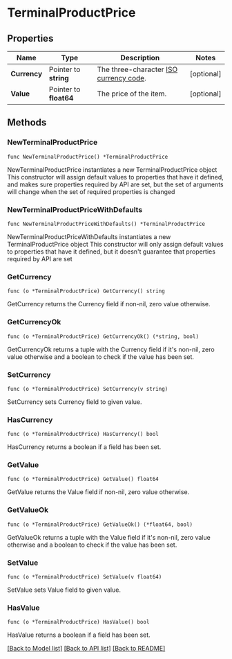 # TerminalProductPrice

## Properties

Name | Type | Description | Notes
------------ | ------------- | ------------- | -------------
**Currency** | Pointer to **string** | The three-character [ISO currency code](https://docs.adyen.com/development-resources/currency-codes). | [optional] 
**Value** | Pointer to **float64** | The price of the item. | [optional] 

## Methods

### NewTerminalProductPrice

`func NewTerminalProductPrice() *TerminalProductPrice`

NewTerminalProductPrice instantiates a new TerminalProductPrice object
This constructor will assign default values to properties that have it defined,
and makes sure properties required by API are set, but the set of arguments
will change when the set of required properties is changed

### NewTerminalProductPriceWithDefaults

`func NewTerminalProductPriceWithDefaults() *TerminalProductPrice`

NewTerminalProductPriceWithDefaults instantiates a new TerminalProductPrice object
This constructor will only assign default values to properties that have it defined,
but it doesn't guarantee that properties required by API are set

### GetCurrency

`func (o *TerminalProductPrice) GetCurrency() string`

GetCurrency returns the Currency field if non-nil, zero value otherwise.

### GetCurrencyOk

`func (o *TerminalProductPrice) GetCurrencyOk() (*string, bool)`

GetCurrencyOk returns a tuple with the Currency field if it's non-nil, zero value otherwise
and a boolean to check if the value has been set.

### SetCurrency

`func (o *TerminalProductPrice) SetCurrency(v string)`

SetCurrency sets Currency field to given value.

### HasCurrency

`func (o *TerminalProductPrice) HasCurrency() bool`

HasCurrency returns a boolean if a field has been set.

### GetValue

`func (o *TerminalProductPrice) GetValue() float64`

GetValue returns the Value field if non-nil, zero value otherwise.

### GetValueOk

`func (o *TerminalProductPrice) GetValueOk() (*float64, bool)`

GetValueOk returns a tuple with the Value field if it's non-nil, zero value otherwise
and a boolean to check if the value has been set.

### SetValue

`func (o *TerminalProductPrice) SetValue(v float64)`

SetValue sets Value field to given value.

### HasValue

`func (o *TerminalProductPrice) HasValue() bool`

HasValue returns a boolean if a field has been set.


[[Back to Model list]](../README.md#documentation-for-models) [[Back to API list]](../README.md#documentation-for-api-endpoints) [[Back to README]](../README.md)


